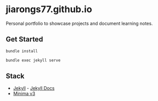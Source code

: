 # jiarongs77.github.io

Personal portfolio to showcase projects and document learning notes.

## Get Started

```bash
bundle install
```
```bash
bundle exec jekyll serve
```

## Stack
- [Jekyll](https://jekyllrb.com/) - [Jekyll Docs](https://jekyllrb.com/docs/home)
- [Minima v3](https://github.com/jekyll/minima)
